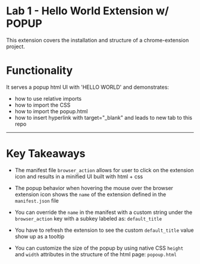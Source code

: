 # Lab 1 - Hello World Extension w/ POPUP

This extension covers the installation and structure of a chrome-extension project.

# Functionality
It serves a popup html UI with 'HELLO WORLD' and demonstrates:
* how to use relative imports
* how to import the CSS
* how to import the popup.html
* how to insert hyperlink with target="_blank" and leads to new tab to this repo
***
# Key Takeaways
* The manifest file `browser_action` allows for user to click on the extension icon and results in a minified UI built with html + css

* The popup behavior when hovering the mouse over the browser extension icon shows the `name` of the extension defined in the `manifest.json` file

* You can override the `name` in the manifest with a custom string under the `browser_action` key with a subkey labeled as: `default_title`

* You have to refresh the extension to see the custom `default_title` value show up as a tooltip

* You can customize the size of the popup by using native CSS `height` and `width` attributes in the structure of the html page: `popoup.html`